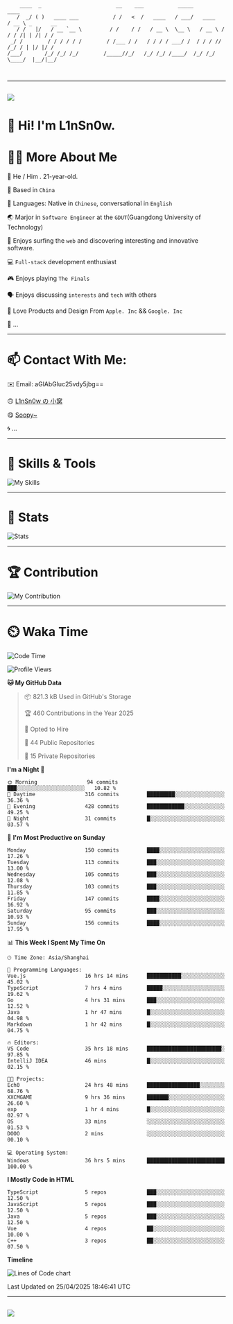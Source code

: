 ```

    ____  _                        __    ___           _____           ____           
   /  _/ ( )   ____ ___           / /   <  /   ____   / ___/   ____   / __ \ _      __
   / /   |/   / __ `__ \         / /    / /   / __ \  \__ \   / __ \ / / / /| | /| / /
 _/ /        / / / / / /        / /___ / /   / / / / ___/ /  / / / // /_/ / | |/ |/ / 
/___/       /_/ /_/ /_/        /_____//_/   /_/ /_/ /____/  /_/ /_/ \____/  |__/|__/  
                                                                                      
                                          

```

---

##
![](https://raw.githubusercontent.com/lin-snow/lin-snow/output/github-contribution-grid-snake-dark.svg)

# 👋 Hi! I'm L1nSn0w.

# 👨‍💻 More About Me

🤠 He / Him . 21-year-old.

🎈 Based in `China`
  
🤔 Languages: Native in `Chinese`, conversational in `English`

🌏 Marjor in `Software Engineer` at the `GDUT`(Guangdong University of Technology)

🛟 Enjoys surfing the `web` and discovering interesting and innovative software.

💻 `Full-stack` development enthusiast

🎮 Enjoys playing `The Finals`

🗣️ Enjoys discussing `interests` and `tech` with others

👾 Love Products and Design From `Apple. Inc` && `Google. Inc`  

🤪 ...

---

# 📫 Contact With Me:

✉️ Email: aGlAbGluc25vdy5jbg==

🙃 [L1nSn0w の 小窝](https://linsnow.cn)

😋 [Soopy~](https://soopy.cn)

🌀 ...

---

# 🔮 Skills & Tools

![My Skills](/assets/skillicons.svg)

---

# 🍟 Stats

![Stats](https://github-profile-trophy.vercel.app/?username=lin-snow&theme=nord&no-frame=true&column=9)

<!-- <div style="text-align: center;">
    <a href="https://github.com/lin-snow">
        <img align="center" src="https://githubstat.linsnow.cn/api/top-langs/?username=lin-snow&layout=donut&langs_count=8" />
    </a>
    <a href="https://github.com/lin-snow">
        <img align="center" src="https://githubstat.linsnow.cn/api?username=lin-snow&count_private=true&show_icons=true&theme=default&show=reviews,discussions_started,discussions_answered,prs_merged,prs_merged_percentage" />
    </a>
</div> -->

---

# 🏆 Contribution

![My Contribution](https://activitygraph.linsnow.cn/graph?username=lin-snow&theme=github-compact&days=30)

---

# ⏲️ Waka Time

<!--START_SECTION:waka-->
![Code Time](http://img.shields.io/badge/Code%20Time-703%20hrs%2017%20mins-blue)

![Profile Views](http://img.shields.io/badge/Profile%20Views-4-blue)

**🐱 My GitHub Data** 

> 📦 821.3 kB Used in GitHub's Storage 
 > 
> 🏆 460 Contributions in the Year 2025
 > 
> 💼 Opted to Hire
 > 
> 📜 44 Public Repositories 
 > 
> 🔑 15 Private Repositories 
 > 
**I'm a Night 🦉** 

```text
🌞 Morning                94 commits          ███░░░░░░░░░░░░░░░░░░░░░░   10.82 % 
🌆 Daytime                316 commits         █████████░░░░░░░░░░░░░░░░   36.36 % 
🌃 Evening                428 commits         ████████████░░░░░░░░░░░░░   49.25 % 
🌙 Night                  31 commits          █░░░░░░░░░░░░░░░░░░░░░░░░   03.57 % 
```
📅 **I'm Most Productive on Sunday** 

```text
Monday                   150 commits         ████░░░░░░░░░░░░░░░░░░░░░   17.26 % 
Tuesday                  113 commits         ███░░░░░░░░░░░░░░░░░░░░░░   13.00 % 
Wednesday                105 commits         ███░░░░░░░░░░░░░░░░░░░░░░   12.08 % 
Thursday                 103 commits         ███░░░░░░░░░░░░░░░░░░░░░░   11.85 % 
Friday                   147 commits         ████░░░░░░░░░░░░░░░░░░░░░   16.92 % 
Saturday                 95 commits          ███░░░░░░░░░░░░░░░░░░░░░░   10.93 % 
Sunday                   156 commits         ████░░░░░░░░░░░░░░░░░░░░░   17.95 % 
```


📊 **This Week I Spent My Time On** 

```text
🕑︎ Time Zone: Asia/Shanghai

💬 Programming Languages: 
Vue.js                   16 hrs 14 mins      ███████████░░░░░░░░░░░░░░   45.02 % 
TypeScript               7 hrs 4 mins        █████░░░░░░░░░░░░░░░░░░░░   19.62 % 
Go                       4 hrs 31 mins       ███░░░░░░░░░░░░░░░░░░░░░░   12.52 % 
Java                     1 hr 47 mins        █░░░░░░░░░░░░░░░░░░░░░░░░   04.98 % 
Markdown                 1 hr 42 mins        █░░░░░░░░░░░░░░░░░░░░░░░░   04.75 % 

🔥 Editors: 
VS Code                  35 hrs 18 mins      ████████████████████████░   97.85 % 
IntelliJ IDEA            46 mins             █░░░░░░░░░░░░░░░░░░░░░░░░   02.15 % 

🐱‍💻 Projects: 
Ech0                     24 hrs 48 mins      █████████████████░░░░░░░░   68.76 % 
XXCMGAME                 9 hrs 36 mins       ███████░░░░░░░░░░░░░░░░░░   26.60 % 
exp                      1 hr 4 mins         █░░░░░░░░░░░░░░░░░░░░░░░░   02.97 % 
OS                       33 mins             ░░░░░░░░░░░░░░░░░░░░░░░░░   01.53 % 
DOOO                     2 mins              ░░░░░░░░░░░░░░░░░░░░░░░░░   00.10 % 

💻 Operating System: 
Windows                  36 hrs 5 mins       █████████████████████████   100.00 % 
```

**I Mostly Code in HTML** 

```text
TypeScript               5 repos             ███░░░░░░░░░░░░░░░░░░░░░░   12.50 % 
JavaScript               5 repos             ███░░░░░░░░░░░░░░░░░░░░░░   12.50 % 
Java                     5 repos             ███░░░░░░░░░░░░░░░░░░░░░░   12.50 % 
Vue                      4 repos             ██░░░░░░░░░░░░░░░░░░░░░░░   10.00 % 
C++                      3 repos             ██░░░░░░░░░░░░░░░░░░░░░░░   07.50 % 
```



**Timeline**

![Lines of Code chart](https://raw.githubusercontent.com/lin-snow/lin-snow/main/assets/bar_graph.png)


 Last Updated on 25/04/2025 18:46:41 UTC
<!--END_SECTION:waka-->



---
##
![](./profile-3d-contrib/profile-night-rainbow.svg)
